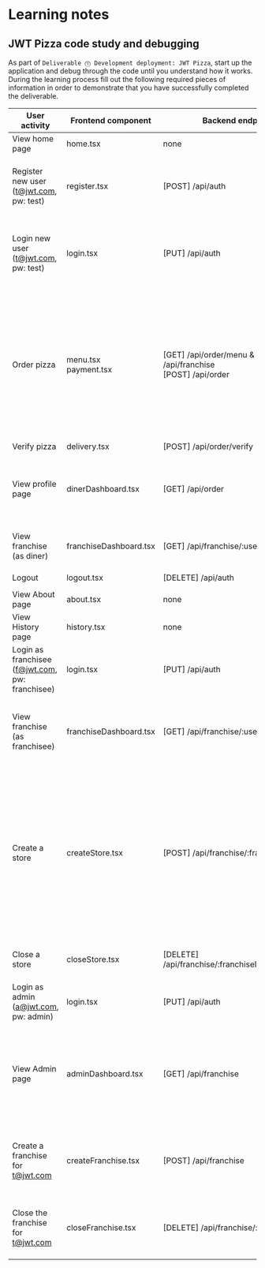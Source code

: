 # Learning notes



## JWT Pizza code study and debugging

As part of `Deliverable ⓵ Development deployment: JWT Pizza`, start up the application and debug through the code until you understand how it works. During the learning process fill out the following required pieces of information in order to demonstrate that you have successfully completed the deliverable.

| User activity                                       | Frontend component | Backend endpoints | Database SQL |
| --------------------------------------------------- | ------------------ | ----------------- | ------------ |
| View home page                                      |      home.tsx      |       none        |    none      |
| Register new user<br/>(t@jwt.com, pw: test)         |       register.tsx             | [POST] /api/auth |   INSERT INTO user (name, email, password) VALUES (?, ?, ?) <br/> INSERT INTO userRole (userId, role, objectId) VALUES (?, ?, ?)                          |              
| Login new user<br/>(t@jwt.com, pw: test)            |    login.tsx       |  [PUT]  /api/auth |   get user with    "SELECT * FROM user WHERE email=?" and compare password </br> get role with  "SELECT * FROM userRole WHERE userId=?"       |
| Order pizza                                         |         menu.tsx <br/> payment.tsx          |   [GET] /api/order/menu & [GET] /api/franchise       <br/> [POST] /api/order         |   SELECT * FROM menu  & SELECT id, name FROM franchise && SELECT id, name FROM store WHERE franchiseId=?   <br/> SELECT id, name FROM store WHERE franchiseId=? <br/> INSERT INTO dinerOrder (dinerId, franchiseId, storeId, date) VALUES (?, ?, ?, now()) & INSERT INTO orderItem (orderId, menuId, description, price) VALUES (?, ?, ?, ?)  |
| Verify pizza                                        |        delivery.tsx            |    [POST] /api/order/verify             |      None        |
| View profile page                                   |       dinerDashboard.tsx             |        [GET] /api/order           |       "SELECT id, franchiseId, storeId, date FROM dinerOrder WHERE dinerId=?"   & "SELECT id, menuId, description, price FROM orderItem WHERE orderId=?"    |
| View franchise<br/>(as diner)                       |   franchiseDashboard.tsx                 |     [GET] /api/franchise/:userId             |        SELECT objectId FROM userRole WHERE role='franchisee' AND userId=?      |
| Logout                                              |      logout.tsx | [DELETE]  /api/auth  |      logoutUser(token) `DELETE FROM auth WHERE token=?`        |
| View About page                                     |           about.tsx         |     none              |     none         |
| View History page                                   |          history.tsx          |     none              |      none        |
| Login as franchisee<br/>(f@jwt.com, pw: franchisee) |        login.tsx            |      [PUT] /api/auth             |  SELECT * FROM user WHERE email=? <br/>    SELECT * FROM userRole WHERE userId=?     |
| View franchise<br/>(as franchisee)                  |         franchiseDashboard.tsx           |         [GET] /api/franchise/:userId           |       SELECT objectId FROM userRole WHERE role='franchisee' AND userId=? <br/>   SELECT id, name FROM franchise WHERE id in (${franchiseIds.join(',')})   |
| Create a store                                      |        createStore.tsx            |     [POST] /api/franchise/:franchiseId/store          |    getFranchise() "SELECT u.id, u.name, u.email FROM userRole AS ur JOIN user AS u ON u.id=ur.userId WHERE ur.objectId=? AND ur.role='franchisee'" </br>   "SELECT s.id, s.name, COALESCE(SUM(oi.price), 0) AS totalRevenue FROM dinerOrder AS do JOIN orderItem AS oi ON do.id=oi.orderId RIGHT JOIN store AS s ON s.id=do.storeId WHERE s.franchiseId=? GROUP BY s.id"  <br/>       | createStore() INSERT INTO store (franchiseId, name) VALUES (?, ?)
| Close a store                                       |     closeStore.tsx               |    [DELETE] /api/franchise/:franchiseId/store/:storeId'               |    getFranchise() see above </br> deleteStore() DELETE FROM store WHERE franchiseId=? AND id=?         |
| Login as admin<br/>(a@jwt.com, pw: admin)           |       login.tsx             |      [PUT]  /api/auth             |    SELECT * FROM user WHERE email=? <br/>    SELECT * FROM userRole WHERE userId=?           |
| View Admin page                                     |        adminDashboard.tsx            |     [GET] /api/franchise              |     SELECT id, name FROM franchise SELECT u.id, u.name, u.email FROM userRole AS ur JOIN user AS u ON u.id=ur.userId WHERE ur.objectId=? AND ur.role='franchisee'   SELECT id, name FROM store WHERE franchiseId=?  |
| Create a franchise for t@jwt.com                    |      createFranchise.tsx              |     [POST] /api/franchise              |     SELECT id, name FROM user WHERE email=?    INSERT INTO franchise (name) VALUES (?) .    INSERT INTO userRole (userId, role, objectId) VALUES (?, ?, ?)   |
| Close the franchise for t@jwt.com                   |        closeFranchise.tsx            |  [DELETE] /api/franchise/:franchiseId                |         DELETE FROM store WHERE franchiseId=?   DELETE FROM userRole WHERE objectId=?   DELETE FROM franchise WHERE id=?     |


